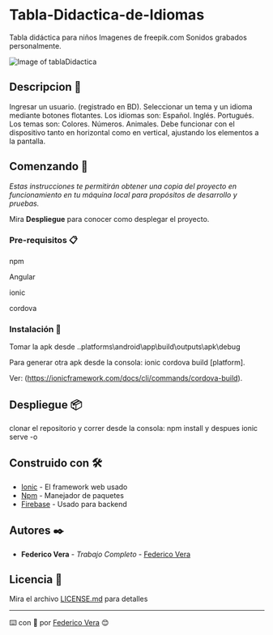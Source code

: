 # Tabla-Didactica-de-Idiomas
Tabla didáctica para niños
Imagenes de freepik.com
Sonidos grabados personalmente.

![Image of tablaDidactica](https://firebasestorage.googleapis.com/v0/b/relevamientovisual1.appspot.com/o/Tabla%20Didactica%20de%20Idiomas.jpg?alt=media&token=60febb8f-57f8-4732-a3f2-7aec20a02be6)

## Descripcion :book:

Ingresar un usuario. (registrado en BD).
Seleccionar un tema y un idioma mediante botones flotantes. 
Los idiomas son: Español. Inglés. Portugués.
Los temas son: Colores. Números. Animales.
Debe funcionar con el dispositivo tanto en horizontal como en vertical, ajustando los elementos a la pantalla.


## Comenzando 🚀

_Estas instrucciones te permitirán obtener una copia del proyecto en funcionamiento en tu máquina local para propósitos de desarrollo y pruebas._

Mira **Despliegue** para conocer como desplegar el proyecto.


### Pre-requisitos 📋

npm

Angular

ionic

cordova

### Instalación 🔧

Tomar la apk desde ..platforms\android\app\build\outputs\apk\debug

Para generar otra apk desde la consola: ionic cordova build [platform].

Ver: (https://ionicframework.com/docs/cli/commands/cordova-build).


## Despliegue 📦

clonar el repositorio y correr desde la consola: npm install y despues ionic serve -o

## Construido con 🛠️


* [Ionic](https://ionicframework.com/) - El framework web usado
* [Npm](https://maven.apache.org/) - Manejador de paquetes
* [Firebase](https://firebase.google.com/) - Usado para backend



## Autores ✒️

* **Federico Vera** - *Trabajo Completo* - [Federico Vera](https://github.com/dfedericovera)


## Licencia 📄

Mira el archivo [LICENSE.md](LICENSE.md) para detalles


---
⌨️ con :muscle: por [Federico Vera](https://github.com/dfedericovera) 😊